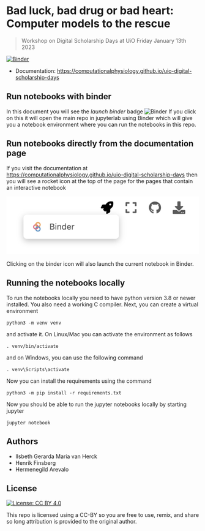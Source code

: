 # Bad luck, bad drug or bad heart: Computer models to the rescue
> Workshop on Digital Scholarship Days at UiO Friday January 13th 2023

[![Binder](https://mybinder.org/badge_logo.svg)](https://mybinder.org/v2/gh/ComputationalPhysiology/uio-digital-scholarship-days/HEAD)

- Documentation: https://computationalphysiology.github.io/uio-digital-scholarship-days

## Run notebooks with binder
In this document you will see the *launch binder* badge ![Binder](https://mybinder.org/badge_logo.svg)
If you click on this it will open the main repo in jupyterlab using Binder which will give you a notebook environment where you can run the notebooks in this repo.

## Run notebooks directly from the documentation page
If you visit the documentation at https://computationalphysiology.github.io/uio-digital-scholarship-days then you will see a rocket icon at the top of the page for the pages that contain an interactive notebook

![_](figures/book-binder.png)

Clicking on the binder icon will also launch the current notebook in Binder.

## Running the notebooks locally
To run the notebooks locally you need to have python version 3.8 or newer installed. You also need a working C compiler. Next, you can create a virtual environment
```
python3 -m venv venv
```
and activate it. On Linux/Mac you can activate the environment as follows
```
. venv/bin/activate
```
and on Windows, you can use the following command
```
. venv\Scripts\activate
```
Now you can install the requirements using the command
```
python3 -m pip install -r requirements.txt
```
Now you should be able to run the jupyter notebooks locally by starting jupyter
```
jupyter notebook
```


## Authors
- Ilsbeth Gerarda Maria van Herck
- Henrik Finsberg
- Hermenegild Arevalo


## License

[![License: CC BY 4.0](https://licensebuttons.net/l/by/4.0/80x15.png)](https://creativecommons.org/licenses/by/4.0/)


This repo is licensed using a CC-BY so you are free to use, remix, and share so long attribution is provided to the original author.
